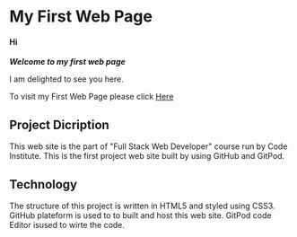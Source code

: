 
# My First Web Page

#### Hi     
*__Welcome to my first web page__*

I am delighted to see you here.

To visit my First Web Page please click [Here](https://mqsaud.github.io/My-first-project/)

## Project Dicription
This web site is the part of "Full Stack Web Developer" course run by Code Institute.
This is the first project web site built by using GitHub and GitPod.

## Technology 

The structure of this project is written in HTML5 and styled using CSS3. GitHub plateform is used to to built and host this web site.
GitPod code Editor isused to wirte the code.


